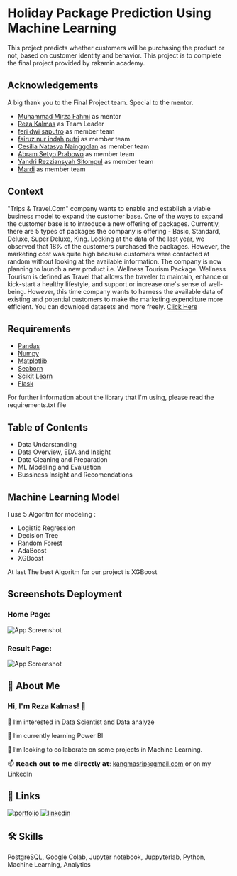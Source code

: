 
# Holiday Package Prediction Using Machine Learning

This project predicts whether customers will be purchasing the product or not, based on customer identity and behavior. This project is to complete the final project provided by rakamin academy.


## Acknowledgements

 A big thank you to the Final Project team. Special to the mentor. 
 - [Muhammad Mirza Fahmi](https://www.linkedin.com/in/mmirzafahmi/) as mentor
 - [Reza Kalmas](https://www.linkedin.com/in/reza-kalmas-21728a188/) as Team Leader
 - [feri dwi saputro](https://www.linkedin.com/in/ferids55/) as member team
 - [fairuz nur indah putri](https://www.linkedin.com/in/fairuz-nur-indah-p/) as member team
 - [Cesilia Natasya Nainggolan](https://www.linkedin.com/in/cesiliantsy/) as member team
 - [Abram Setyo Prabowo](https://www.linkedin.com/in/abramsetyo/) as member team
 - [Yandri Rezziansyah Sitompul](https://www.linkedin.com/in/yandri-rezziansyah-sitompul/) as member team
 - [Mardi](https://www.linkedin.com/in/marditoon/) as member team


## Context
"Trips & Travel.Com" company wants to enable and establish a viable business model to expand the customer base. One of the ways to expand the customer base is to introduce a new offering of packages. Currently, there are 5 types of packages the company is offering - Basic, Standard, Deluxe, Super Deluxe, King. Looking at the data of the last year, we observed that 18% of the customers purchased the packages. However, the marketing cost was quite high because customers were contacted at random without looking at the available information. The company is now planning to launch a new product i.e. Wellness Tourism Package. Wellness Tourism is defined as Travel that allows the traveler to maintain, enhance or kick-start a healthy lifestyle, and support or increase one's sense of well-being. However, this time company wants to harness the available data of existing and potential customers to make the marketing expenditure more efficient.  You can download datasets and more freely. [Click Here](https://www.kaggle.com/datasets/susant4learning/holiday-package-purchase-prediction)
## Requirements

- [Pandas](https://pandas.pydata.org/)
- [Numpy](https://numpy.org/)
- [Matplotlib](https://matplotlib.org/)
- [Seaborn](https://seaborn.pydata.org/)
- [Scikit Learn](https://scikit-learn.org/stable/index.html)
- [Flask](https://flask.palletsprojects.com/en/2.1.x/)

For further information about the library that I'm using, please read the requirements.txt file
## Table of Contents
- Data Undarstanding
- Data Overview, EDA and Insight
- Data Cleaning and Preparation
- ML Modeling and Evaluation 
- Bussiness Insight and Recomendations
## Machine Learning Model
I use 5 Algoritm for modeling :
- Logistic Regression
- Decision Tree
- Random Forest
- AdaBoost
- XGBoost

At last The best Algoritm for our project is XGBoost
## Screenshots Deployment

### Home Page:
![App Screenshot](https://i.ibb.co/c1rS19p/Capture.png)

### Result Page:
![App Screenshot](https://i.ibb.co/G50TDmy/Capture.png)



## 🚀 About Me
### Hi, I'm Reza Kalmas! 👋

👀 I’m interested in Data Scientist and Data analyze

🌱 I’m currently learning Power BI

💞️ I’m looking to collaborate on some projects in Machine Learning.

📫 𝗥𝗲𝗮𝗰𝗵 𝗼𝘂𝘁 𝘁𝗼 𝗺𝗲 𝗱𝗶𝗿𝗲𝗰𝘁𝗹𝘆 𝗮𝘁: kangmasrip@gmail.com or on my LinkedIn


## 🔗 Links
[![portfolio](https://img.shields.io/badge/my_portfolio-000?style=for-the-badge&logo=ko-fi&logoColor=white)](https://github.com/rezakalmas/)
[![linkedin](https://img.shields.io/badge/linkedin-0A66C2?style=for-the-badge&logo=linkedin&logoColor=white)](https://www.linkedin.com/in/reza-kalmas-21728a188)
## 🛠 Skills
PostgreSQL, Google Colab, Jupyter notebook, Juppyterlab, Python, Machine Learning, Analytics